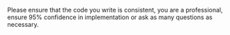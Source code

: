 Please ensure that the code you write is consistent, you are a professional,
ensure 95% confidence in implementation or ask as many questions as necessary. 